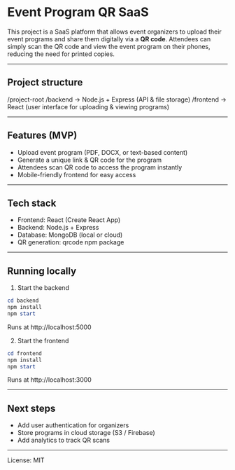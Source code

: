 # Event Program QR SaaS

This project is a SaaS platform that allows event organizers to upload their event programs and share them digitally via a **QR code**. Attendees can simply scan the QR code and view the event program on their phones, reducing the need for printed copies.

---

## Project structure

/project-root
/backend → Node.js + Express (API & file storage)
/frontend → React (user interface for uploading & viewing programs)

---

## Features (MVP)

- Upload event program (PDF, DOCX, or text-based content)
- Generate a unique link & QR code for the program
- Attendees scan QR code to access the program instantly
- Mobile-friendly frontend for easy access

---

## Tech stack

- Frontend: React (Create React App)
- Backend: Node.js + Express
- Database: MongoDB (local or cloud)
- QR generation: qrcode npm package

---

## Running locally

1. Start the backend

```powershell
cd backend
npm install
npm start
```

Runs at http://localhost:5000

2. Start the frontend

```powershell
cd frontend
npm install
npm start
```

Runs at http://localhost:3000

---

## Next steps

- Add user authentication for organizers
- Store programs in cloud storage (S3 / Firebase)
- Add analytics to track QR scans

---

License: MIT

